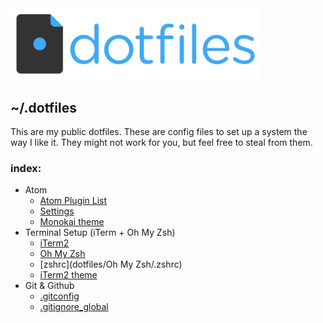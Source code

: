 <img src="dotfiles-logo.png" alt="dotfiles logo" width="400">

## ~/.dotfiles

This are my public dotfiles. These are config files to set up a system the way I like it. They might not work for you, but feel free to steal from them.

### index:

- Atom
  - [Atom Plugin List](https://github.com/howthegodschill/setup/blob/main/dotfiles/Atom/atom-plugins.md)
  - [Settings](https://github.com/howthegodschill/setup/blob/main/dotfiles/Atom/config.cson)
  - [Monokai theme](https://atom.io/themes/monokai)
- Terminal Setup (iTerm + Oh My Zsh)
  - [iTerm2](https://iterm2.com)
  - [Oh My Zsh](https://ohmyz.sh)
  - [zshrc](dotfiles/Oh My Zsh/.zshrc)
  - [iTerm2 theme](dotfiles/iTerm2/clovis.itermcolors)
- Git & Github
  - [.gitconfig](dotfiles/Git/.gitconfig)
  - [.gitignore_global](dotfiles/Git/.gitignore_global)
